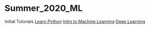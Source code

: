 # Summer_2020_ML

Initial Tutorials
[Learn Python](https://www.kaggle.com/learn/python)
[Intro to Machine Learning](https://www.kaggle.com/learn/intro-to-machine-learning)
[Deep Learning](https://www.kaggle.com/learn/deep-learning)
